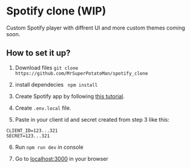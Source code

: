 # Spotify clone (WIP)

Custom Spotify player with diffrent UI and more custom themes coming soon.

## How to set it up?

1. Download files ```git clone https://github.com/MrSuperPotatoMan/spotify_clone```

2. install dependecies ``` npm install```

3. Create Spotify app by following [this tutorial](https://developer.spotify.com/documentation/web-api/concepts/apps).

4. Create ```.env.local``` file.

5. Paste in your client id and secret created from step 3 like this:

```
CLIENT_ID=123...321
SECRET=123...321
```

6. Run ```npm run dev``` in console

7. Go to [localhost:3000](localhost:3000) in your browser